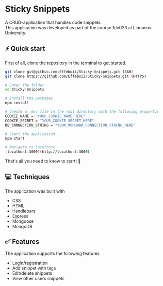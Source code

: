 # Sticky Snippets

A CRUD-application that handles code snippets.<br/>
This application was developed as part of the course 1dv023 at Linnaeus University.

## ⚡️ Quick start

First of all, clone the repository in the terminal to get started.

```bash
git clone git@github.com:Effeboii/Sticky-Snippets.git (SSH)
git clone https://github.com/Effeboii/Sticky-Snippets.git (HTTPS)
```

```bash
# Enter the folder
cd Sticky-Snippets

# Install the packages
npm install

# Create a .env file in the root directory with the following properties
COOKIE_NAME = "YOUR_COOKIE_NAME_HERE"
COOKIE_SECRET = "YOUR_COOKIE_SECRET_HERE"
DB_CONNECTION_STRING = "YOUR_MONGODB_CONNECTION_STRING_HERE"

# Start the application
npm start

# Navigate to localhost
[localhost:3000](http://localhost:3000)
```

That's all you need to know to start! 🎉

## 💻 Techniques

The application was built with

- CSS
- HTML
- Handlebars
- Express
- Mongoose
- MongoDB

## ✅ Features

The application supports the following features

- Login/registration
- Add snippet with tags
- Edit/delete snippets
- View other users snippets
